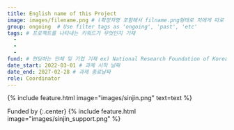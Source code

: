 ```yaml
---
title: English name of this Project
image: images/filename.png # (확장자명 포함해서 filname.png형태로 저에게 따로 보내주세요!)
group: ongoing  # Use filter tags as 'ongoing', 'past', 'etc'
tags: # 프로젝트를 나타내는 키워드가 무엇인지 기재
  - 
  - 
  - 
fund: # 펀딩하는 단체 및 기업 기재 ex) National Research Foundation of Korea(NRF)  
date_start: 2022-03-01 # 과제 시작 날짜
date_end: 2027-02-28 # 과제 종료날짜
role: Coordinator
---
```

<!-- Contents를 적어주세요 -->



<!-- 이미지-->
{%
  include feature.html
  image="images/sinjin.png"
  text=text
%}
<!-- 펀딩 -->
Funded by 
{:.center}
{%
  include feature.html
  image="images/sinjin_support.png"
%}